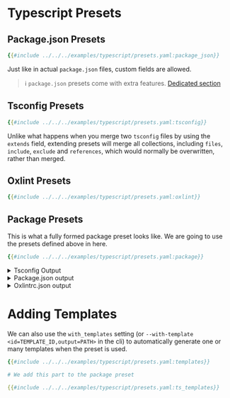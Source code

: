 # Typescript Presets

## Package.json Presets
```yaml
{{#include ../../../examples/typescript/presets.yaml:package_json}}
```

Just like in actual `package.json` files, custom fields are allowed.

>ℹ️ `package.json` presets come with extra features. [Dedicated section](../ts/smart_features.md)

## Tsconfig Presets
```yaml
{{#include ../../../examples/typescript/presets.yaml:tsconfig}}
```

<div class="warning">

Unlike what happens when you merge two `tsconfig` files by using the `extends` field, extending presets will merge all collections, including `files`, `include`, `exclude` and `references`, which would normally be overwritten, rather than merged.
</div>

## Oxlint Presets
```yaml
{{#include ../../../examples/typescript/presets.yaml:oxlint}}
```

## Package Presets

This is what a fully formed package preset looks like. We are going to use the presets defined above in here.
```yaml
{{#include ../../../examples/typescript/presets.yaml:package}}
```


<details>
<summary>Tsconfig Output</summary>

```json
{{#include ../../../sketch/tests/output/presets/packages/presets_example/tsconfig.json}}
```
</details>

<details>
<summary>Package.json output</summary>

```json
{{#include ../../../sketch/tests/output/presets/packages/presets_example/package.json}}
```
</details>

<details>
<summary>Oxlintrc.json output</summary>

```json
{{#include ../../../sketch/tests/output/presets/packages/presets_example/.oxlintrc.json}}
```
</details>

# Adding Templates

We can also use the `with_templates` setting (or `--with-template <id=TEMPLATE_ID,output=PATH>` in the cli) to automatically generate one or many templates when the preset is used.

```yaml
{{#include ../../../examples/typescript/presets.yaml:templates}}

# We add this part to the package preset

{{#include ../../../examples/typescript/presets.yaml:ts_templates}}
```
